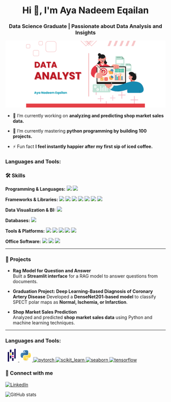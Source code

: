 <h1 align="center">Hi 👋, I'm Aya Nadeem Eqailan</h1>
<h3 align="center">Data Science Graduate | Passionate about Data Analysis and Insights</h3>

<!-- Add your image here -->
<p align="center">
  <img src="Red White and Blue Flat Business Analysis Presentation.png" alt="Business Analysis Presentation" width="1000">
</p>

- 🔭 I’m currently working on **analyzing and predicting shop market sales data.**

- 🌱 I’m currently mastering **python programming by building 100 projects.**

- ⚡ Fun fact **I feel instantly happier after my first sip of iced coffee.**


<h3 align="left">Languages and Tools:</h3>

<h3 align="left">🛠 Skills</h3>
<p align="left">
  <b>Programming & Languages:</b>  
  <img src="https://img.shields.io/badge/Python-3776AB?style=for-the-badge&logo=python&logoColor=white" />
  <img src="https://img.shields.io/badge/SQL-00758F?style=for-the-badge&logo=MySQL&logoColor=white" />  
</p>

<p align="left">
  <b>Frameworks & Libraries:</b>  
  <img src="https://img.shields.io/badge/TensorFlow-FF6F00?style=for-the-badge&logo=tensorflow&logoColor=white" />
  <img src="https://img.shields.io/badge/PyTorch-EE4C2C?style=for-the-badge&logo=pytorch&logoColor=white" />
  <img src="https://img.shields.io/badge/Scikit--learn-F7931E?style=for-the-badge&logo=scikitlearn&logoColor=white" />
  <img src="https://img.shields.io/badge/NumPy-013243?style=for-the-badge&logo=numpy&logoColor=white" />
  <img src="https://img.shields.io/badge/Pandas-150458?style=for-the-badge&logo=pandas&logoColor=white" />
  <img src="https://img.shields.io/badge/Matplotlib-D94100?style=for-the-badge&logo=matplotlib&logoColor=white" />
  <img src="https://img.shields.io/badge/Seaborn-3776AB?style=for-the-badge&logo=seaborn&logoColor=white" />
</p>

<p align="left">
  <b>Data Visualization & BI:</b>  
  <img src="https://img.shields.io/badge/Power%20BI-F2C80F?style=for-the-badge&logo=power-bi&logoColor=white" />
</p>

<p align="left">
  <b>Databases:</b>  
  <img src="https://img.shields.io/badge/MySQL-4479A1?style=for-the-badge&logo=mysql&logoColor=white" />
</p>

<p align="left">
  <b>Tools & Platforms:</b>  
  <img src="https://img.shields.io/badge/Git-F05032?style=for-the-badge&logo=git&logoColor=white" />
  <img src="https://img.shields.io/badge/GitHub-181717?style=for-the-badge&logo=github&logoColor=white" />
  <img src="https://img.shields.io/badge/Jupyter%20Notebook-F37626?style=for-the-badge&logo=jupyter&logoColor=white" />
  <img src="https://img.shields.io/badge/Google%20Colab-F9AB00?style=for-the-badge&logo=googlecolab&logoColor=white" />
  <img src="https://img.shields.io/badge/Streamlit-FF4B4B?style=for-the-badge&logo=streamlit&logoColor=white" />
</p>

<p align="left">
  <b>Office Software:</b>  
  <img src="https://img.shields.io/badge/Microsoft%20Word-2B579A?style=for-the-badge&logo=microsoft-word&logoColor=white" />
  <img src="https://img.shields.io/badge/Microsoft%20PowerPoint-B7472A?style=for-the-badge&logo=microsoft-powerpoint&logoColor=white" />
  <img src="https://img.shields.io/badge/Microsoft%20Excel-217346?style=for-the-badge&logo=microsoft-excel&logoColor=white" />
</p>

---

<h3 align="left">📂 Projects</h3>

- **Rag Model for Question and Answer**  
  Built a **Streamlit interface** for a RAG model to answer questions from documents.

- **Graduation Project: Deep Learning-Based Diagnosis of Coronary Artery Disease** 
  Developed a **DenseNet201-based model** to classify SPECT polar maps as **Normal, Ischemia, or Infarction**.

- **Shop Market Sales Prediction**  
  Analyzed and predicted **shop market sales data** using Python and machine learning techniques.


---



<h3 align="left">Languages and Tools:</h3>
<p align="left"> <a href="https://pandas.pydata.org/" target="_blank" rel="noreferrer"> <img src="https://raw.githubusercontent.com/devicons/devicon/2ae2a900d2f041da66e950e4d48052658d850630/icons/pandas/pandas-original.svg" alt="pandas" width="40" height="40"/> </a> <a href="https://www.python.org" target="_blank" rel="noreferrer"> <img src="https://raw.githubusercontent.com/devicons/devicon/master/icons/python/python-original.svg" alt="python" width="40" height="40"/> </a> <a href="https://pytorch.org/" target="_blank" rel="noreferrer"> <img src="https://www.vectorlogo.zone/logos/pytorch/pytorch-icon.svg" alt="pytorch" width="40" height="40"/> </a> <a href="https://scikit-learn.org/" target="_blank" rel="noreferrer"> <img src="https://upload.wikimedia.org/wikipedia/commons/0/05/Scikit_learn_logo_small.svg" alt="scikit_learn" width="40" height="40"/> </a> <a href="https://seaborn.pydata.org/" target="_blank" rel="noreferrer"> <img src="https://seaborn.pydata.org/_images/logo-mark-lightbg.svg" alt="seaborn" width="40" height="40"/> </a> <a href="https://www.tensorflow.org" target="_blank" rel="noreferrer"> <img src="https://www.vectorlogo.zone/logos/tensorflow/tensorflow-icon.svg" alt="tensorflow" width="40" height="40"/> </a> </p>

<h3 align="left">🔗 Connect with me</h3>
<p align="left">
  <a href="https://www.linkedin.com/in/aya-e%E2%80%99qailan-48bb3524b/" target="_blank">
    <img align="center" src="https://raw.githubusercontent.com/rahuldkjain/github-profile-readme-generator/master/src/images/icons/Social/linked-in-alt.svg" alt="LinkedIn" height="30" width="40" />
  </a>
</p>

![GitHub stats](https://github-readme-stats.vercel.app/api?username=AYANadeem&show_icons=true&theme=tokyonight)


